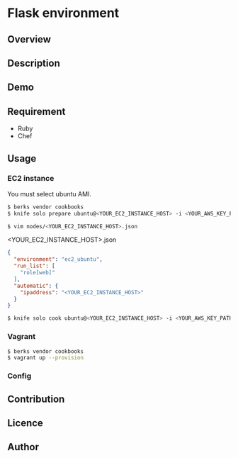 # Flask environment

## Overview

## Description

## Demo

## Requirement

- Ruby
- Chef

## Usage

### EC2 instance

You must select ubuntu AMI.

```bash
$ berks vendor cookbooks
$ knife solo prepare ubuntu@<YOUR_EC2_INSTANCE_HOST> -i <YOUR_AWS_KEY_PATH>
```

```bash
$ vim nodes/<YOUR_EC2_INSTANCE_HOST>.json
```

&lt;YOUR_EC2_INSTANCE_HOST&gt;.json

```json
{
  "environment": "ec2_ubuntu",
  "run_list": [
    "role[web]"
  ],
  "automatic": {
    "ipaddress": "<YOUR_EC2_INSTANCE_HOST>"
  }
}
```

```bash
$ knife solo cook ubuntu@<YOUR_EC2_INSTANCE_HOST> -i <YOUR_AWS_KEY_PATH>
```

### Vagrant

```bash
$ berks vendor cookbooks
$ vagrant up --provision
```

### Config

## Contribution

## Licence

## Author

